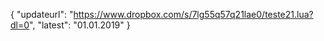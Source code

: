 {
"updateurl": "https://www.dropbox.com/s/7lg55q57q21lae0/teste21.lua?dl=0",
"latest": "01.01.2019"
}
